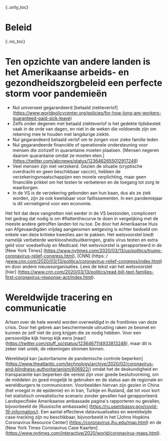 {:.only_toc} 
 # Beleid 

 {:.no_toc} 
 # Ten opzichte van andere landen is het Amerikaanse arbeids- en gezondheidszorgbeleid een perfecte storm voor pandemieën 

 - Nul universeel gegarandeerd [betaald ziekteverlof] (https://www.worldpolicycenter.org/policies/for-how-long-are-workers-guaranteed-paid-sick-leave) 
 - Zelfs onder degenen met betaald ziekteverlof is het gedekte tijdsbestek vaak in de orde van dagen, en niet in de weken die voldoende zijn om rekening mee te houden met langdurige ziekte. 
 - Nul gegarandeerd betaald verlof om te zorgen voor zieke familie leden 
 - Nul gegarandeerde financiële of operationele ondersteuning voor mensen die zichzelf in quarantaine moeten plaatsen. [Mensen negeren daarom quarantaine 
 omdat ze moeten eten.] (https://twitter.com/abcnews/status/1236462655012917249) 
 - Veel mensen zijn niet verzekerd. Gezien de situatie (cryptische overdracht en geen beschikbaar vaccin), hebben de verzekeringsmaatschappijen 
 een morele verplichting, maar geen financiële prikkel om het testen te verbeteren en de toegang tot zorg te waarborgen. 
 - In de VS is de verzekering gebonden aan hun baan, dus als ze ziek worden, zijn ze ook kwetsbaar voor faillissementen. In een pandemiejaar is dit vernietigend voor een economie. 

Het feit dat deze vangnetten niet eerder in de VS bestonden, compliceert het gedrag dat nodig is om #flattenthecurve te doen in vergelijking met de meeste andere getroffen landen tot nu toe. De door het Amerikaanse Huis van Afgevaardigden vrijdag aangenomen wetgeving is echter bedoeld om enkele van deze kritieke kwesties aan te pakken. Het wetsvoorstel biedt namelijk verbeterde werkloosheidsuitkeringen, gratis virus testen en extra geld voor voedselhulp en Medicaid. Het wetsvoorstel is gerapporteerd in de [New York Times] (https://www.nytimes.com/2020/03/13/us/politics/trump-coronavirus-relief-congress.html), [CNN] (https: / /www.cnn.com/2020/03/13/politics/coronavirus-relief-congress/index.html) en door andere nieuwsorganisaties. Lees de tekst van het wetsvoorstel [hier] (https://www.cnn.com/2020/03/13/politics/read-bill-text-families-first-coronavirus-response-act/index.html). 

 # Wereldwijde tracering en communicatie 

Artsen over de hele wereld worden overweldigd in de frontlinies van deze crisis. 
Door het gebrek aan beschermende uitrusting raken ze besmet en kunnen ze zelf niet de zorg krijgen die ze nodig hebben. Voor een persoonlijke kijk hierop 
kijk eens [naar] (https://twitter.com/stuff_so/status/1236467114933813248), maar dit is zeker niet uniek; de rekeningen stromen binnen. 

Wereldwijd kan [autoritarisme de pandemische controle beperken] (https://www.theatlantic.com/technology/archive/2020/02/coronavirus-and-blindness-authoritarianism/606922/) omdat het de deskundigheid en transparantie kan beperken die vereist zijn voor goede besluitvorming, om de middelen zo goed mogelijk te gebruiken en de status aan de regionale en wereldburgers te communiceren. 
 Voorbeelden hiervan zijn gezien in China (het vroegst in de epidemie) en in Iran, Turkije en Rusland, dat tot voor kort het statistisch onrealistische scenario zonder gevallen had gerapporteerd. 
 Landspecifieke Amerikaanse ambassade pagina's rapporteren nu gevallen, bijvoorbeeld de [Russische ambassade] (https://ru.usembassy.gov/covid-19-information/). 
 Een aantal effectieve datavisualisaties en wereldwijde case-tracking zijn nu beschikbaar, bijvoorbeeld in het [Johns Hopkins Coronavirus Resource Center] (https://coronavirus.jhu.edu/map.html) en de [New York Times Coronavirus Case Kaarten] (https://www.nytimes.com/interactive/2020/world/coronavirus-maps.html). 
